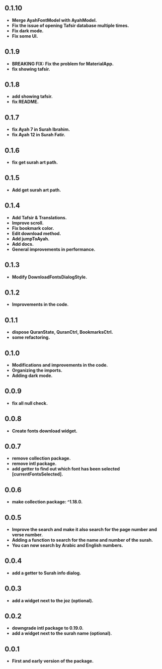 ## 0.1.10

* **Merge AyahFontModel with AyahModel.**
* **Fix the issue of opening Tafsir database multiple times.**
* **Fix dark mode.**
* **Fix some UI.**

## 0.1.9

* **BREAKING FIX: Fix the problem for MaterialApp.**
* **fix showing tafsir.**

## 0.1.8

* **add showing tafsir.**
* **fix README.**

## 0.1.7

* **fix Ayah 7 in Surah Ibrahim.**
* **fix Ayah 12 in Surah Fatir.**

## 0.1.6

* **fix get surah art path.**

## 0.1.5

* **Add get surah art path.**

## 0.1.4

* **Add Tafsir & Translations.**
* **Improve scroll.**
* **Fix bookmark color.**
* **Edit download method.**
* **Add jumpToAyah.**
* **Add docs.**
* **General improvements in performance.**

## 0.1.3

* **Modify DownloadFontsDialogStyle.**

## 0.1.2

* **Improvements in the code.**

## 0.1.1

* **dispose QuranState, QuranCtrl, BookmarksCtrl.**
* **some refactoring.**

## 0.1.0

* **Modifications and improvements in the code.**
* **Organizing the imports.**
* **Adding dark mode.**

## 0.0.9

* **fix all null check.**

## 0.0.8

* **Create fonts download widget.**

## 0.0.7

* **remove collection package.**
* **remove intl package.**
* **add getter to find out which font has been selected [currentFontsSelected].**

## 0.0.6

* **make collection package: ^1.18.0.**

## 0.0.5

* **Improve the search and make it also search for the page number and verse number.**
* **Adding a function to search for the name and number of the surah.**
* **You can now search by Arabic and English numbers.**

## 0.0.4

* **add a getter to Surah info dialog.**

## 0.0.3

* **add a widget next to the joz (optional).**

## 0.0.2

* **downgrade intl package to 0.19.0.**
* **add a widget next to the surah name (optional).**

## 0.0.1

* **First and early version of the package.**


